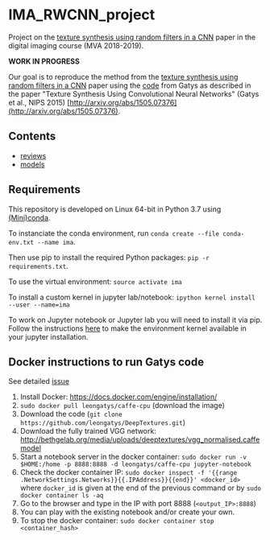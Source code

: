 # IMA_RWCNN_project
Project on the [texture synthesis using random filters in a CNN](https://arxiv.org/abs/1606.04801) paper in the digital imaging course (MVA 2018-2019).

**WORK IN PROGRESS**

Our goal is to reproduce the method from the [texture synthesis using random filters in a CNN](https://arxiv.org/abs/1606.04801) paper using the [code](https://github.com/leongatys/DeepTextures) from Gatys as described in the paper "Texture Synthesis Using Convolutional Neural Networks" (Gatys et al., NIPS 2015) [http://arxiv.org/abs/1505.07376](http://arxiv.org/abs/1505.07376).

## Contents

* [reviews](./reviews)
* [models](./models)

## Requirements

This repository is developed on Linux 64-bit in Python 3.7 using [(Mini)conda](https://conda.io/miniconda.html).

To instanciate the conda environment, run ``conda create --file conda-env.txt --name ima``.

Then use pip to install the required Python packages: ``pip -r requirements.txt``.

To use the virtual environment: ``source activate ima``

To install a custom kernel in jupyter lab/notebook: ``ipython kernel install --user --name=ima``

To work on Jupyter notebook or Jupyter lab you will need to install it via pip. Follow the instructions [here](https://anbasile.github.io/programming/2017/06/25/jupyter-venv/) to make the environment kernel available in your jupyter installation.

## Docker instructions to run Gatys code

See detailed [issue](https://github.com/leongatys/DeepTextures/issues/7)

1. Install Docker: https://docs.docker.com/engine/installation/
2. ``sudo docker pull leongatys/caffe-cpu`` (download the image)
3. Download the code (``git clone https://github.com/leongatys/DeepTextures.git``)
4. Download the fully trained VGG network: http://bethgelab.org/media/uploads/deeptextures/vgg_normalised.caffemodel
5. Start a notebook server in the docker container: ``sudo docker run -v $HOME:/home -p 8888:8888 -d leongatys/caffe-cpu jupyter-notebook``
6. Check the docker container IP: ``sudo docker inspect -f '{{range .NetworkSettings.Networks}}{{.IPAddress}}{{end}}' <docker_id>`` where ``docker_id`` is given at the end of the previous command or by ``sudo docker container ls -aq``
7. Go to the browser and type in the IP with port 8888 (``<output_IP>:8888``)
8. You can play with the existing notebook and/or create your own.
9. To stop the docker container: ``sudo docker container stop <container_hash>``
